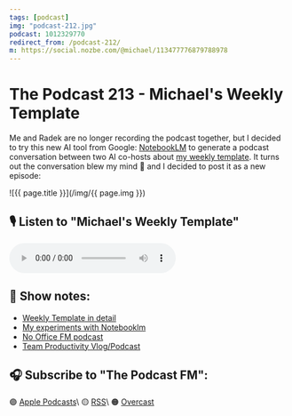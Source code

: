 ```yaml
---
tags: [podcast]
img: "podcast-212.jpg"
podcast: 1012329770
redirect_from: /podcast-212/
m: https://social.nozbe.com/@michael/113477776879788978
---
```


# The Podcast 213 - Michael's Weekly Template

Me and Radek are no longer recording the podcast together, but I decided to try this new AI tool from Google: [NotebookLM](/notebooklm) to generate a podcast conversation between two AI co-hosts about [my weekly template](/week/). It turns out the conversation blew my mind 🤯 and I decided to post it as a new episode:

<!--More-->

![{{ page.title }}](/img/{{ page.img }})

## 🎙️ Listen to "Michael's Weekly Template"

<audio controls>
<source src="https://media.transistor.fm/f0b00ba5/af7ceec7.mp3" type="audio/mpeg">
</audio>

## 📝 Show notes:

* [Weekly Template in detail](/week)
* [My experiments with Notebooklm](/notebooklm)
* [No Office FM podcast](/noofficefm)
* [Team Productivity Vlog/Podcast](/vlog)

## 🎧 Subscribe to "The Podcast FM":

🟣 [Apple Podcasts][i]\\
🟡 [RSS][rss]\\
🟠 [Overcast][ov]

<!--podcast: 1012329770-->

[ov]: https://overcast.fm/itunes1012329770/the-podcast
[rss]: http://thepodcast.fm/episodes?format=RSS
[i]: https://michael.gratis/thepodcast

[n]: https://michael.gratis/nozbe
[np]: https://michael.gratis/nozbepersonal